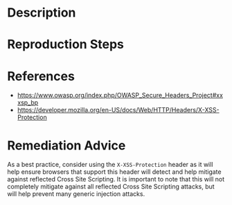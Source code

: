 # Description


# Reproduction Steps


# References

- https://www.owasp.org/index.php/OWASP_Secure_Headers_Project#xxxsp_bp
- https://developer.mozilla.org/en-US/docs/Web/HTTP/Headers/X-XSS-Protection


# Remediation Advice

As a best practice, consider using the `X-XSS-Protection` header as it will help ensure browsers that support this header will detect and help mitigate against reflected Cross Site Scripting. It is important to note that this will not completely mitigate against all reflected Cross Site Scripting attacks, but will help prevent many generic injection attacks.
